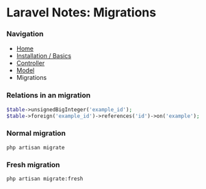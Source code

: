 # Laravel Notes: Migrations

### Navigation
- [Home](https://github.com/Sjoerd-69/laravel-cheatsheet/blob/main/README.md)
- [Installation / Basics](https://github.com/Sjoerd-69/laravel-cheatsheet/blob/main/INSTALLATION.md)
- [Controller](https://github.com/Sjoerd-69/laravel-cheatsheet/blob/main/CONTROLLER.md)
- [Model](https://github.com/Sjoerd-69/laravel-cheatsheet/blob/main/MODEL.md)
- Migrations

### Relations in an migration
```php
$table->unsignedBigInteger('example_id');
$table->foreign('example_id')->references('id')->on('example');
```

### Normal migration
```
php artisan migrate   
```
### Fresh migration
```
php artisan migrate:fresh
```
